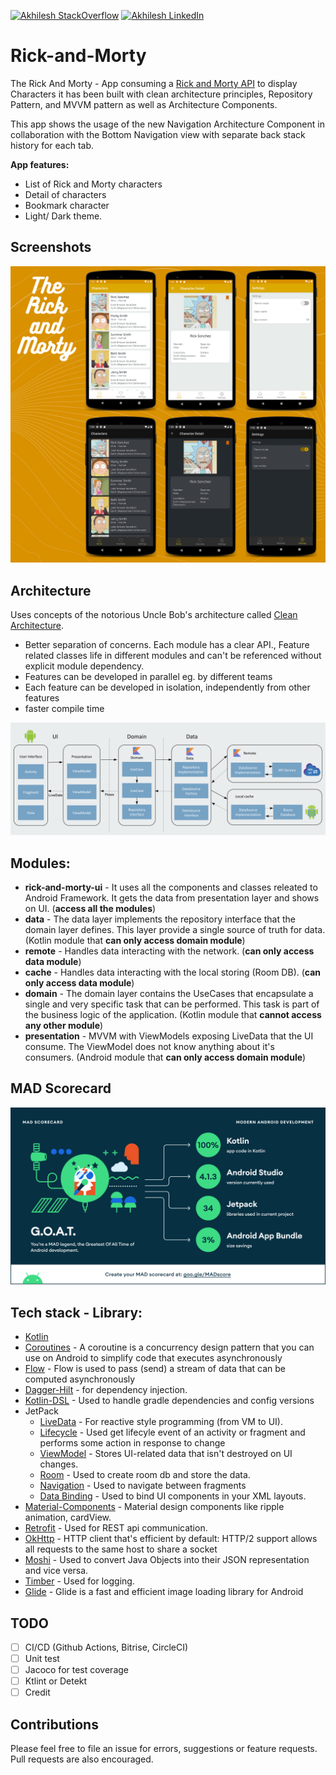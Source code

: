 [![Akhilesh StackOverflow](https://img.shields.io/badge/Akhilesh-StackOverflow-orange.svg?style=for-the-badge)](https://stackoverflow.com/users/1548824/akhilesh0707)
[![Akhilesh LinkedIn](https://img.shields.io/badge/Akhilesh-LinkedIn-blue.svg?style=for-the-badge)](https://www.linkedin.com/in/akhilesh0707/)

# Rick-and-Morty
The Rick And Morty - App consuming a [Rick and Morty API](https://rickandmortyapi.com/) to display Characters it has been built with clean architecture principles, Repository Pattern, and MVVM pattern as well as Architecture Components.

This app shows the usage of the new Navigation Architecture Component in collaboration with the Bottom Navigation view with separate back stack history for each tab.

**App features:**
- List of Rick and Morty characters
- Detail of characters
- Bookmark character
- Light/ Dark theme.

## Screenshots
<img alt="List" src="art/screenshot.png">

## Architecture
Uses concepts of the notorious Uncle Bob's architecture called [Clean Architecture](https://blog.cleancoder.com/uncle-bob/2012/08/13/the-clean-architecture.html).</br>

* Better separation of concerns. Each module has a clear API., Feature related classes life in different modules and can't be referenced without explicit module dependency.
* Features can be developed in parallel eg. by different teams
* Each feature can be developed in isolation, independently from other features
* faster compile time
<img src="art/app_architecture.png">

## Modules:
* **rick-and-morty-ui** - It uses all the components and classes releated to Android Framework. It gets the data from presentation layer and shows on UI. (**access all the modules**)
* **data** - The data layer implements the repository interface that the domain layer defines. This layer provide a single source of truth for data. (Kotlin module that **can only access domain module**)
* **remote** - Handles data interacting with the network. (**can only access data module**)
* **cache** - Handles data interacting with the local storing (Room DB). (**can only access data module**)
* **domain** - The domain layer contains the UseCases that encapsulate a single and very specific task that can be performed. This task is part of the business logic of the application. (Kotlin module that **cannot access any other module**)
* **presentation** - MVVM with ViewModels exposing LiveData that the UI consume. The ViewModel does not know anything about it's consumers. (Android module that **can only access domain module**)

## MAD Scorecard
[<img src="art/mad_scorecard.png">](https://madscorecard.withgoogle.com/scorecards/1519405986/)

## Tech stack - Library:

- [Kotlin](https://kotlinlang.org/)
- [Coroutines](https://github.com/Kotlin/kotlinx.coroutines) - A coroutine is a concurrency design pattern that you can use on Android to simplify code that executes asynchronously
- [Flow](https://kotlin.github.io/kotlinx.coroutines/kotlinx-coroutines-core/kotlinx.coroutines.flow/) - Flow is used to pass (send) a stream of data that can be computed asynchronously
- [Dagger-Hilt](https://developer.android.com/training/dependency-injection/hilt-android) - for dependency injection.
- [Kotlin-DSL](https://docs.gradle.org/current/userguide/kotlin_dsl.html) - Used to handle gradle dependencies and config versions
- JetPack
  - [LiveData](https://developer.android.com/topic/libraries/architecture/livedata) - For reactive style programming (from VM to UI). 
  - [Lifecycle](https://developer.android.com/jetpack/androidx/releases/lifecycle) - Used get lifecyle event of an activity or fragment and performs some action in response to change
  - [ViewModel](https://developer.android.com/topic/libraries/architecture/viewmodel) - Stores UI-related data that isn't destroyed on UI changes. 
  - [Room](https://developer.android.com/topic/libraries/architecture/room) - Used to create room db and store the data.
  - [Navigation](https://developer.android.com/guide/navigation/navigation-getting-started) - Used to navigate between fragments
  - [Data Binding](https://developer.android.com/topic/libraries/data-binding) - Used to bind UI components in your XML layouts.
- [Material-Components](https://github.com/material-components/material-components-android) - Material design components like ripple animation, cardView.
- [Retrofit](https://github.com/square/retrofit) - Used for REST api communication.
- [OkHttp](http://square.github.io/okhttp/) - HTTP client that's efficient by default: HTTP/2 support allows all requests to the same host to share a socket
- [Moshi](https://github.com/square/moshi) - Used to convert Java Objects into their JSON representation and vice versa.
- [Timber](https://github.com/JakeWharton/timber) - Used for logging.
- [Glide](https://bumptech.github.io/glide/) - Glide is a fast and efficient image loading library for Android 


## TODO
- [ ] CI/CD (Github Actions, Bitrise, CircleCI)
- [ ] Unit test
- [ ] Jacoco for test coverage
- [ ] Ktlint or Detekt
- [ ] Credit

## Contributions

Please feel free to file an issue for errors, suggestions or feature requests. Pull requests are also encouraged.
